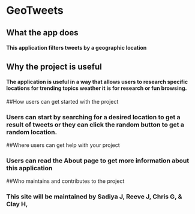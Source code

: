 # GeoTweets
## What the app does
#### This application filters tweets by a geographic location 

## Why the project is useful
#### The application is useful in a way that allows users to research specific locations for trending topics weather it is for research or fun browsing.

##How users can get started with the project
### Users can start by searching for a desired location to get a result of tweets or they can click the random button to get a random location.

##Where users can get help with your project
### Users can read the About page to get more information about this application 

##Who maintains and contributes to the project
### This site will be maintained by Sadiya J, Reeve J, Chris G, & Clay H,
